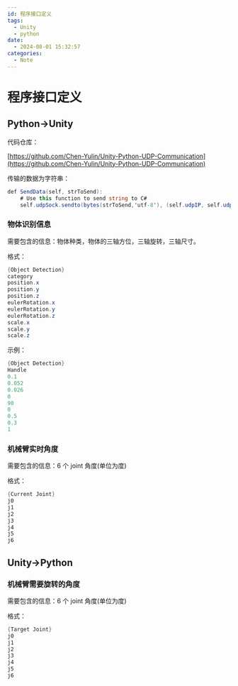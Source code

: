 ```yaml
---
id: 程序接口定义
tags:
  - Unity
  - python
date:
  - 2024-08-01 15:32:57
categories:
  - Note
---
```

# 程序接口定义

## Python->Unity

代码仓库：

[https://github.com/Chen-Yulin/Unity-Python-UDP-Communication](https://github.com/Chen-Yulin/Unity-Python-UDP-Communication)

传输的数据为字符串：

```csharp
def SendData(self, strToSend):
    # Use this function to send string to C#
    self.udpSock.sendto(bytes(strToSend,'utf-8'), (self.udpIP, self.udpSendPort))
```

### 物体识别信息

需要包含的信息：物体种类，物体的三轴方位，三轴旋转，三轴尺寸。

格式：

```csharp
{Object Detection}
category
position.x
position.y
position.z
eulerRotation.x
eulerRotation.y
eulerRotation.z
scale.x
scale.y
scale.z
```

示例：

```csharp
{Object Detection}
Handle
0.1
0.052
0.026
0
90
0
0.5
0.3
1
```

### 机械臂实时角度

需要包含的信息：6 个 joint 角度(单位为度)

格式：

```csharp
{Current Joint}
j0
j1
j2
j3
j4
j5
j6
```

## Unity->Python

### 机械臂需要旋转的角度

需要包含的信息：6 个 joint 角度(单位为度)

格式：

```csharp
{Target Joint}
j0
j1
j2
j3
j4
j5
j6
```
